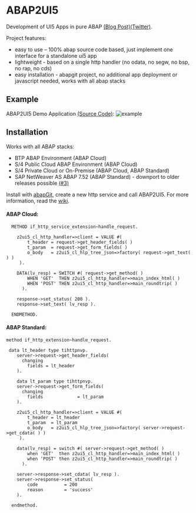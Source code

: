 # ABAP2UI5

Development of UI5 Apps in pure ABAP [(Blog Post)](https://blogs.sap.com/2023/01/22/abap2ui5-project-development-of-ui5-selection-screens-in-pure-abap-no-app-deployment-or-javascript-needed/)[(Twitter)](https://twitter.com/OblomovDev).

Project features:
* easy to use – 100% abap source code based, just implement one interface for a standalone ui5 app
* lightweight - based on a single http handler (no odata, no segw, no bsp, no rap, no cds)
* easy installation - abapgit project, no additional app deployment or javascript needed, works with all abap stacks

## Example
ABAP2UI5 Demo Application [(Source Code)](https://github.com/oblomov-dev/ABAP2UI5/blob/main/src/90/z2ui5_cl_app_demo_02.clas.abap):
![example](https://user-images.githubusercontent.com/102328295/216781915-85a1c1c6-b92a-4c0f-8f03-44a200fede5b.gif)

## Installation
Works with all ABAP stacks:
* BTP ABAP Environment (ABAP Cloud)
* S/4 Public Cloud ABAP Environment (ABAP Cloud)
* S/4 Private Cloud or On-Premise (ABAP Cloud, ABAP Standard)
* SAP NetWeaver AS ABAP 7.52 (ABAP Standard) - downport to older releases possible [(#3)](https://github.com/oblomov-dev/ABAP2UI5/issues/6)

Install with [abapGit](https://abapgit.org), create a new http service and call ABAP2UI5. For more information, read the [wiki](https://github.com/oblomov-dev/abap2ui5/wiki).

#### ABAP Cloud:
```abap
  METHOD if_http_service_extension~handle_request.

    z2ui5_cl_http_handler=>client = VALUE #(
        t_header = request->get_header_fields( )
        t_param  = request->get_form_fields( )
        o_body   = z2ui5_cl_hlp_tree_json=>factory( request->get_text( ) )
     ).

    DATA(lv_resp) = SWITCH #( request->get_method( )
        WHEN 'GET'  THEN z2ui5_cl_http_handler=>main_index_html( )
        WHEN 'POST' THEN z2ui5_cl_http_handler=>main_roundtrip( )
      ).

    response->set_status( 200 ).
    response->set_text( lv_resp ).

  ENDMETHOD.
```

#### ABAP Standard:
```abap
method if_http_extension~handle_request.

 data lt_header type tihttpnvp.
    server->request->get_header_fields(
      changing
        fields = lt_header
    ).

    data lt_param type tihttpnvp.
    server->request->get_form_fields(
      changing
        fields             = lt_param
    ).

    z2ui5_cl_http_handler=>client = VALUE #(
        t_header = lt_header
        t_param  = lt_param
        o_body   = z2ui5_cl_hlp_tree_json=>factory( server->request->get_cdata( ) )
     ).

    data(lv_resp) = switch #( server->request->get_method( )
        when 'GET'  then z2ui5_cl_http_handler=>main_index_html( )
        when 'POST' then z2ui5_cl_http_handler=>main_roundtrip( )
      ).

    server->response->set_cdata( lv_resp ).
    server->response->set_status(
        code          = 200
        reason        = 'success'
    ).

  endmethod.
```
